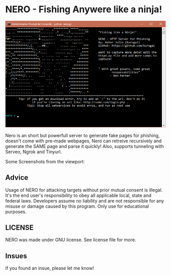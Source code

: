 # NERO - Fishing Anywere like a ninja!

<p align="center"> 
    <img src="/images/main.png">
</p>

Nero is an short but powerfull server to generate fake pages for phishing, doesn't come with pre-made webpages, Nero can retreive recursively and generate the SAME page and parse it quickly! Also, supports tunneling with Serveo, Ngrok and Tinyurl.

Some Screenshots from the viewport:

## Advice

Usage of NERO for attacking targets without prior mutual consent is illegal. It's the end user's responsibility to obey all applicable local, state and federal laws. Developers assume no liability and are not responsible for any misuse or damage caused by this program. Only use for educational purposes.

## LICENSE

NERO was made under GNU license. See license file for more.

## Insues

If you found an insue, please let me know!
